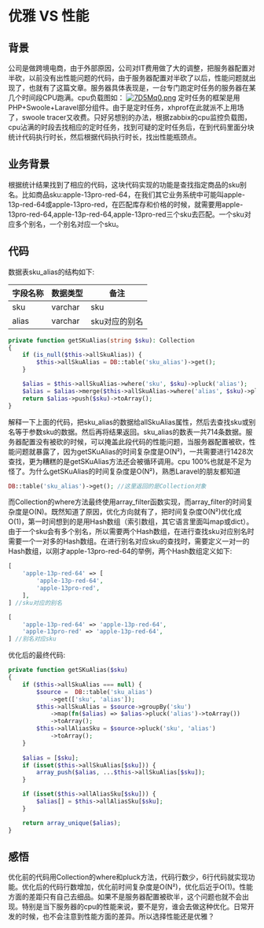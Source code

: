 # 优雅 VS 性能

## 背景
公司是做跨境电商，由于外部原因，公司对IT费用做了大的调整，把服务器配置对半砍，以前没有出性能问题的代码，由于服务器配置对半砍了以后，性能问题就出现了，也就有了这篇文章。服务器具体表现是，一台专门跑定时任务的服务器在某几个时间段CPU跑满。cpu负载图如：
[![7D5Mq0.png](https://s4.ax1x.com/2022/01/19/7D5Mq0.png)](https://imgtu.com/i/7D5Mq0)
定时任务的框架是用PHP+Swoole+Laravel部分组件。由于是定时任务，xhprof在此就派不上用场了，swoole tracer又收费。只好另想别的办法，根据zabbix的cpu监控负载图，cpu沾满的时段去找相应的定时任务，找到可疑的定时任务后，在到代码里面分块统计代码执行时长，然后根据代码执行时长，找出性能瓶颈点。

## 业务背景
根据统计结果找到了相应的代码，这块代码实现的功能是查找指定商品的sku别名。比如商品sku:apple-13pro-red-64，在我们其它业务系统中可能叫apple-13p-red-64或apple-13pro-red，在匹配库存和价格的时候，就需要用apple-13pro-red-64,apple-13p-red-64,apple-13pro-red三个sku去匹配。一个sku对应多个别名，一个别名对应一个sku。

## 代码
数据表sku_alias的结构如下:

| 字段名称 | 数据类型 | 备注 |
| ------   | ------ | ------ | 
| sku | varchar | sku |
| alias |  varchar | sku对应的别名 |

``` php
private function getSKuAlias(string $sku): Collection
{
    if (is_null($this->allSkuAlias)) {
        $this->allSkuAlias = DB::table('sku_alias')->get();
    }

    $alias = $this->allSkuAlias->where('sku', $sku)->pluck('alias');
    $alias = $alias->merge($this->allSkuAlias->where('alias', $sku)->pluck('sku'));
    return $alias->push($sku)->toArray();
}
```
解释一下上面的代码，把sku_alias的数据给allSkuAlias属性，然后去查找sku或别名等于参数sku的数据。然后再将结果返回。sku_alias的数表一共714条数据。服务器配置没有被砍的时候，可以掩盖此段代码的性能问题，当服务器配置被砍，性能问题就暴露了，因为getSKuAlias的时间复杂度是O(N²)，一共需要进行1428次查找，更为糟糕的是getSKuAlias方法还会被循环调用。cpu 100%也就是不足为怪了。为什么getSKuAlias的时间复杂度是O(N²)，熟悉Laravel的朋友都知道
```php
DB::table('sku_alias')->get(); //这里返回的是Collection对象
```
而Collection的where方法最终使用array_filter函数实现，而array_filter的时间复杂度是O(N)。既然知道了原因，优化方向就有了，把时间复杂度O(N²)优化成O(1)，第一时间想到的是用Hash数组（索引数组，其它语言里面叫map或dict）。由于一个sku会有多个别名，所以需要两个Hash数组，在进行查找sku对应别名时需要一个一对多的Hash数组。在进行别名对应sku的查找时，需要定义一对一的Hash数组，以刚才apple-13pro-red-64的举例，两个Hash数组定义如下:

```php
[
    'apple-13p-red-64' => [
        'apple-13p-red-64',
        'apple-13pro-red',
    ],
] //sku对应的别名

[
    'apple-13p-red-64' => 'apple-13p-red-64',
    'apple-13pro-red' => 'apple-13p-red-64',
] //别名对应sku
```

优化后的最终代码:
```php
private function getSKuAlias($sku)
{
    if ($this->allSkuAlias === null) {
        $source =  DB::table('sku_alias')
            ->get(['sku', 'alias']);
        $this->allSkuAlias = $source->groupBy('sku')
            ->map(fn($alias) => $alias->pluck('alias')->toArray())
            ->toArray();
        $this->allAliasSku = $source->pluck('sku', 'alias')
            ->toArray();
    }
    
    $alias = [$sku];
    if (isset($this->allSkuAlias[$sku])) {
        array_push($alias, ...$this->allSkuAlias[$sku]);
    }

    if (isset($this->allAliasSku[$sku])) {
        $alias[] = $this->allAliasSku[$sku];
    }

    return array_unique($alias);
}
```

## 感悟
优化前的代码用Collection的where和pluck方法，代码行数少，6行代码就实现功能。优化后的代码行数增加，优化前时间复杂度是O(N²)，优化后近乎O(1)。性能方面的差距只有自己去细品。如果不是服务器配置被砍半，这个问题也就不会出现。特别是当下服务器的cpu的性能来说，要不是穷，谁会去做这种优化。日常开发的时候，也不会注意到性能方面的差异。所以选择性能还是优雅？
